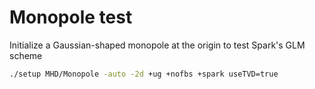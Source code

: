 # Monopole test

Initialize a Gaussian-shaped monopole at the origin to test Spark's GLM scheme

```bash
./setup MHD/Monopole -auto -2d +ug +nofbs +spark useTVD=true
```
